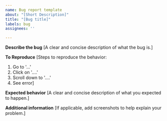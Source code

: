 ```yaml
---
name: Bug report template
about: "[Short Description]"
title: "[Bug title]"
labels: bug
assignees: ''

---
```


**Describe the bug**
[A clear and concise description of what the bug is.]

**To Reproduce**
[Steps to reproduce the behavior:
1. Go to '...'
2. Click on '....'
3. Scroll down to '....'
4. See error]

**Expected behavior**
[A clear and concise description of what you expected to happen.]

**Additional information**
[If applicable, add screenshots to help explain your problem.]
